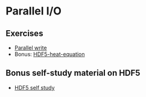 # Parallel I/O

## Exercises

- [Parallel write](parallel-write)
- Bonus: [HDF5-heat-equation](heat-restart)

## Bonus self-study material on HDF5

- [HDF5 self study](hdf5-self-study)